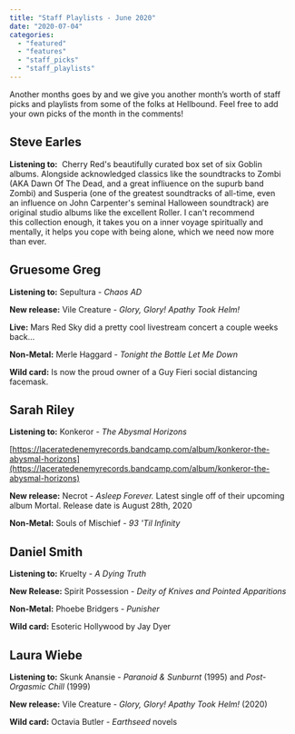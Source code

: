 ```yaml
---
title: "Staff Playlists - June 2020"
date: "2020-07-04"
categories: 
  - "featured"
  - "features"
  - "staff_picks"
  - "staff_playlists"
---
```


Another months goes by and we give you another month’s worth of staff picks and playlists from some of the folks at Hellbound. Feel free to add your own picks of the month in the comments!

## Steve Earles

**Listening to:**  Cherry Red's beautifully curated box set of six Goblin  
albums. Alongside acknowledged classics like the soundtracks to Zombi  
(AKA Dawn Of The Dead, and a great infliuence on the supurb band  
Zombi) and Susperia (one of the greatest soundtracks of all-time, even  
an influence on John Carpenter's seminal Halloween soundtrack) are  
original studio albums like the excellent Roller. I can't recommend  
this collection enough, it takes you on a inner voyage spiritually and  
mentally, it helps you cope with being alone, which we need now more  
than ever.

## Gruesome Greg

**Listening to:** Sepultura - _Chaos AD_

**New release:** Vile Creature - _Glory, Glory! Apathy Took Helm!_

**Live:** Mars Red Sky did a pretty cool livestream concert a couple weeks back...

**Non-Metal:** Merle Haggard - _Tonight the Bottle Let Me Down_

**Wild card:** Is now the proud owner of a Guy Fieri social distancing facemask.

## Sarah Riley

**Listening to:** Konkeror - _The Abysmal Horizons_

[https://laceratedenemyrecords.bandcamp.com/album/konkeror-the-abysmal-horizons](https://laceratedenemyrecords.bandcamp.com/album/konkeror-the-abysmal-horizons)

**New release:** Necrot - _Asleep Forever._ Latest single off of their upcoming album Mortal. Release date is August 28th, 2020

**Non-Metal:** Souls of Mischief - _93 'Til Infinity_ 

## Daniel Smith

**Listening to:** Kruelty - _A Dying Truth_

**New Release:** Spirit Possession - _Deity of Knives and Pointed Apparitions_ 

**Non-Metal:** Phoebe Bridgers - _Punisher_

**Wild card:** Esoteric Hollywood by Jay Dyer

## Laura Wiebe

**Listening to:** Skunk Anansie - _Paranoid & Sunburnt_ (1995) and _Post-Orgasmic Chill_ (1999)

**New release:** Vile Creature - _Glory, Glory! Apathy Took Helm!_ (2020)

**Wild card:** Octavia Butler - _Earthseed_ novels
